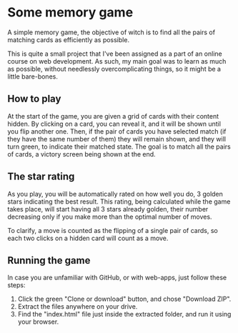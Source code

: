 # Some memory game
A simple memory game, the objective of witch is to find all the pairs of matching cards as efficiently as possible.

This is quite a small project that I've been assigned as a part of an online course on web development. As such, my main goal was to learn as much as possible, without needlessly overcomplicating things, so it might be a little bare-bones.

## How to play
At the start of the game, you are given a grid of cards with their content hidden. By clicking on a card, you can reveal it, and it will be shown until you flip another one. Then, if the pair of cards you have selected match (if they have the same number of them) they will remain shown, and they will turn green, to indicate their matched state. The goal is to match all the pairs of cards, a victory screen being shown at the end.

## The star rating
As you play, you will be automatically rated on how well you do, 3 golden stars indicating the best result. This rating, being calculated while the game takes place, will start having all 3 stars already golden, their number decreasing only if you make more than the optimal number of moves.

To clarify, a move is counted as the flipping of a single pair of cards, so each two clicks on a hidden card will count as a move.

## Running the game
In case you are unfamiliar with GitHub, or with web-apps, just follow these steps:

1. Click the green "Clone or download" button, and chose "Download ZIP".
2. Extract the files anywhere on your drive.
3. Find the "index.html" file just inside the extracted folder, and run it using your browser.
